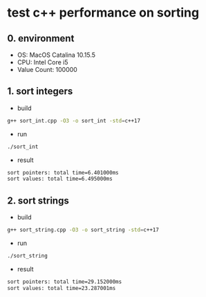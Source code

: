 # test c++ performance on sorting

## 0. environment

- OS: MacOS Catalina 10.15.5
- CPU: Intel Core i5
- Value Count: 100000

## 1. sort integers

- build

```bash
g++ sort_int.cpp -O3 -o sort_int -std=c++17
```

- run

```bash
./sort_int
```

- result

```txt
sort pointers: total time=6.401000ms
sort values: total time=6.495000ms
```

## 2. sort strings

- build

```bash
g++ sort_string.cpp -O3 -o sort_string -std=c++17
```

- run

```bash
./sort_string
```

- result

```txt
sort pointers: total time=29.152000ms
sort values: total time=23.287001ms
```

